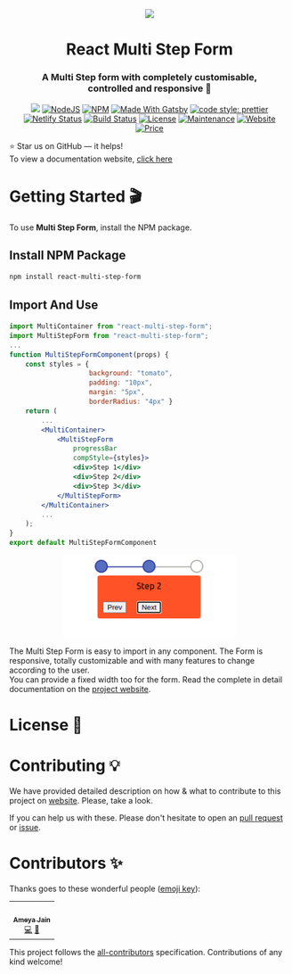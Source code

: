 <p align="center"> 
    <img src="./doc/images/logo-manifest.png" align="center" height="150"></img>
</p>

<h1 align="center">React Multi Step Form</h1> 
<h3 align="center"> A Multi Step form with completely customisable,</br>  controlled and responsive 🚀 </h3>

<p align="center">
  <a href="https://hits.seeyoufarm.com"><img src="https://hits.seeyoufarm.com/api/count/incr/badge.svg?url=https%3A%2F%2Fgithub.com%2Fashutosh1919%2Freact-awesome-loaders&count_bg=%2379C83D&title_bg=%23555555&icon=&icon_color=%23E7E7E7&title=hits&edge_flat=false"/></a>
  <a href="https://nodejs.org/en/blog/release/v12.18.3/"><img alt="NodeJS" src="https://img.shields.io/badge/node-12.18.3-important?style=flat-square" /></a>
  <a href="https://www.npmjs.com/package/npm/v/6.14.6"><img alt="NPM" src="https://img.shields.io/badge/npm-6.14.6-61DAFB?style=flat-square" /></a>
  <a href="https://www.gatsbyjs.com/"><img alt="Made With Gatsby" src="https://img.shields.io/badge/made%20with-gatsby-blueviolet?style=flat-square" /></a>
  <a href="https://github.com/prettier/prettier"><img alt="code style: prettier" src="https://img.shields.io/badge/code_style-prettier-ff69b4.svg?style=flat-square?style=flat-square" /></a>
  <br/>
  <a href="https://app.netlify.com/sites/awesome-loaders/deploys"><img alt="Netlify Status" src="https://api.netlify.com/api/v1/badges/d9df8e0f-f743-488a-bebb-880c81383d35/deploy-status?style=flat-square" /></a>
  <a href="https://travis-ci.org/badges/badgerbadgerbadger"><img alt="Build Status" src="http://img.shields.io/travis/badges/badgerbadgerbadger.svg?style=flat-square?style=flat-square" /></a>
  <a href="http://badges.mit-license.org/"><img alt="License" src="http://img.shields.io/:license-mit-blue.svg?style=flat-square?style=flat-square" /></a>
  <a href="https://github.com/ashutosh1919/react-awesome-loaders/commits/main"><img alt="Maintenance" src="https://img.shields.io/badge/maintained-yes-green.svg?style=flat-square" /></a>
  <a href="https://awesome-loaders.netlify.app/"><img alt="Website" src="https://img.shields.io/badge/website-up-yellow?style=flat-square" /></a>
  <a href="https://img.shields.io/badge/price-free-ff69b4"><img alt="Price" src="https://img.shields.io/badge/price-free-ff69b4?style=flat-square" /></a>
</p>

<!-- Add GIF of working -->

:star: Star us on GitHub — it helps!  
To view a documentation website, [click here]()

# Getting Started 🎬

To use **Multi Step Form**, install the NPM package.

## Install NPM Package

```bash
npm install react-multi-step-form
```

## Import And Use

```jsx highlight={1,6}
import MultiContainer from "react-multi-step-form";
import MultiStepForm from "react-multi-step-form";
...
function MultiStepFormComponent(props) {
    const styles = {
                    background: "tomato",
                    padding: "10px",
                    margin: "5px",
                    borderRadius: "4px" }
    return (
        ...
        <MultiContainer>
            <MultiStepForm
                progressBar 
                compStyle={styles}>
                <div>Step 1</div>
                <div>Step 2</div>
                <div>Step 3</div>
            </MultiStepForm>
        </MultiContainer>
        ...
    );
}
export default MultiStepFormComponent
```
<p align="center"> 
    <img src="./src/images/defaultForm.png" align="center" height="150"></img>
</p>

The Multi Step Form is easy to import in any component.
The Form is responsive, totally customizable and with many features to change according to the user.   
You can provide a fixed width too for the form.
Read the complete in detail documentation on the [project website]().

# License 📄

<!-- This project is licensed under the MIT License - see the [LICENSE.md](https://github.com/ashutosh1919/react-awesome-loaders/blob/main/LICENSE) file for details.
You can use this project for personal as well as commercial purposes. But if you think you have modified the project and built something really good, we will humbly request you to raise the pull request and share with the opensource community. -->

<!-- Add LICENSE here -->

# Contributing 💡

We have provided detailed description on how & what to contribute to this project on [website](https://awesome-loaders.netlify.app/docs/contributing/). Please, take a look.

If you can help us with these. Please don't hesitate to open an [pull request](https://github.com/ashutosh1919/react-awesome-loaders/pulls) or [issue](https://github.com/ashutosh1919/react-awesome-loaders/issues).

# Contributors ✨

Thanks goes to these wonderful people ([emoji key](https://allcontributors.org/docs/en/emoji-key)):

<!-- ALL-CONTRIBUTORS-LIST:START - Do not remove or modify this section -->
<!-- prettier-ignore-start -->
<!-- markdownlint-disable -->
<table>
  <tr>
    <td align="center"><a href="https://github.com/AmeyaJain-25"><img src="https://avatars.githubusercontent.com/u/66305085?v=4" width="100px;" alt=""/><br /><sub><b>Ameya Jain</b></sub></a><br /><a href="https://github.com/AmeyaJain-25/" title="Code">💻</a> <a href="https://github.com/ashutosh1919/react-awesome-loaders/commits?author=ashutosh1919" title="Documentation">📖</a>
  </tr>
</table>


This project follows the [all-contributors](https://github.com/all-contributors/all-contributors) specification. Contributions of any kind welcome!